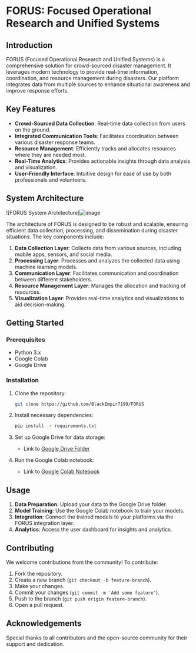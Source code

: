 # FORUS: Focused Operational Research and Unified Systems

## Introduction

FORUS (Focused Operational Research and Unified Systems) is a comprehensive solution for crowd-sourced disaster management. It leverages modern technology to provide real-time information, coordination, and resource management during disasters. Our platform integrates data from multiple sources to enhance situational awareness and improve response efforts.

## Key Features

- **Crowd-Sourced Data Collection**: Real-time data collection from users on the ground.
- **Integrated Communication Tools**: Facilitates coordination between various disaster response teams.
- **Resource Management**: Efficiently tracks and allocates resources where they are needed most.
- **Real-Time Analytics**: Provides actionable insights through data analysis and visualization.
- **User-Friendly Interface**: Intuitive design for ease of use by both professionals and volunteers.

## System Architecture

![FORUS System Architecture]![image](https://github.com/BlackEmpir7199/FORUS/assets/118678415/0e1bc4ae-3214-4fb0-bdb0-5069177b2b0b)

The architecture of FORUS is designed to be robust and scalable, ensuring efficient data collection, processing, and dissemination during disaster situations. The key components include:

1. **Data Collection Layer**: Collects data from various sources, including mobile apps, sensors, and social media.
2. **Processing Layer**: Processes and analyzes the collected data using machine learning models.
3. **Communication Layer**: Facilitates communication and coordination between different stakeholders.
4. **Resource Management Layer**: Manages the allocation and tracking of resources.
5. **Visualization Layer**: Provides real-time analytics and visualizations to aid decision-making.

## Getting Started

### Prerequisites

- Python 3.x
- Google Colab
- Google Drive

### Installation

1. Clone the repository:
   ```sh
   git clone https://github.com/BlackEmpir7199/FORUS
   ```

2. Install necessary dependencies:
   ```sh
   pip install -r requirements.txt
   ```

3. Set up Google Drive for data storage:
   - Link to [Google Drive Folder](https://drive.google.com/drive/folders/1752gH8q1WqiVVZ51mtiBRojD1mE3HfGw?usp=sharing)

4. Run the Google Colab notebook:
   - Link to [Google Colab Notebook](https://colab.research.google.com/drive/1avcbXqd3ewz8EJs6E7u6Iol6bYH9eJph?usp=drive_link)

## Usage

1. **Data Preparation**: Upload your data to the Google Drive folder.
2. **Model Training**: Use the Google Colab notebook to train your models.
3. **Integration**: Connect the trained models to your platforms via the FORUS integration layer.
4. **Analytics**: Access the user dashboard for insights and analytics.

## Contributing

We welcome contributions from the community! To contribute:

1. Fork the repository.
2. Create a new branch (`git checkout -b feature-branch`).
3. Make your changes.
4. Commit your changes (`git commit -m 'Add some feature'`).
5. Push to the branch (`git push origin feature-branch`).
6. Open a pull request.


## Acknowledgements

Special thanks to all contributors and the open-source community for their support and dedication.
